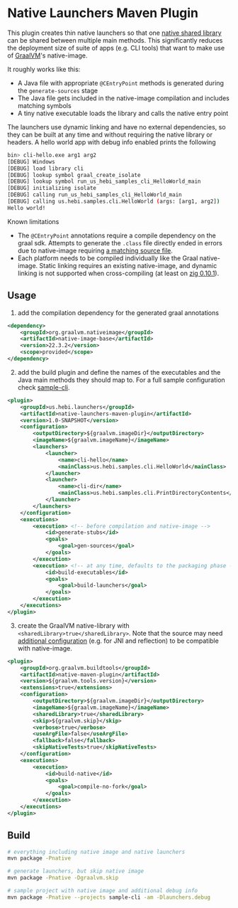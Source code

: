 # Native Launchers Maven Plugin

This plugin creates thin native launchers so that one [native shared library](https://www.graalvm.org/22.2/reference-manual/native-image/guides/build-native-shared-library/) can be shared between multiple main methods. This significantly reduces the deployment size of suite of apps (e.g. CLI tools) that want to make use of [GraalVM](https://www.graalvm.org/)'s native-image.

It roughly works like this:
* A Java file with appropriate `@CEntryPoint` methods is generated during the `generate-sources` stage
* The Java file gets included in the native-image compilation and includes matching symbols
* A tiny native executable loads the library and calls the native entry point

The launchers use dynamic linking and have no external dependencies, so they can be built at any time and without requiring the native library or headers. A hello world app with debug info enabled prints the following

```bash
bin> cli-hello.exe arg1 arg2
[DEBUG] Windows
[DEBUG] load library cli
[DEBUG] lookup symbol graal_create_isolate
[DEBUG] lookup symbol run_us_hebi_samples_cli_HelloWorld_main
[DEBUG] initializing isolate
[DEBUG] calling run_us_hebi_samples_cli_HelloWorld_main
[DEBUG] calling us.hebi.samples.cli.HelloWorld (args: [arg1, arg2])
Hello world!
```

Known limitations
* The `@CEntryPoint` annotations require a compile dependency on the graal sdk. Attempts to generate the `.class` file directly ended in errors due to native-image requiring [a matching source file](https://github.com/graalvm/graal-jvmci-8/blob/master/jvmci/jdk.vm.ci.meta/src/jdk/vm/ci/meta/ResolvedJavaType.java#L315-L318).
* Each platform needs to be compiled individually like the Graal native-image. Static linking requires an existing native-image, and dynamic linking is not supported when cross-compiling (at least on [zig 0.10.1](https://ziglang.org/download/0.10.1/release-notes.html)).

## Usage

1. add the compilation dependency for the generated graal annotations
```xml
<dependency>
    <groupId>org.graalvm.nativeimage</groupId>
    <artifactId>native-image-base</artifactId>
    <version>22.3.2</version>
    <scope>provided</scope>
</dependency>
```

2. add the build plugin and define the names of the executables and the Java main methods they should map to. For a full sample configuration check [sample-cli](./sample-cli/pom.xml).

```xml
<plugin>
    <groupId>us.hebi.launchers</groupId>
    <artifactId>native-launchers-maven-plugin</artifactId>
    <version>1.0-SNAPSHOT</version>
    <configuration>
        <outputDirectory>${graalvm.imageDir}</outputDirectory>
        <imageName>${graalvm.imageName}</imageName>
        <launchers>
            <launcher>
                <name>cli-hello</name>
                <mainClass>us.hebi.samples.cli.HelloWorld</mainClass>
            </launcher>
            <launcher>
                <name>cli-dir</name>
                <mainClass>us.hebi.samples.cli.PrintDirectoryContents</mainClass>
            </launcher>
        </launchers>
    </configuration>
    <executions>
        <execution> <!-- before compilation and native-image -->
            <id>generate-stubs</id>
            <goals>
                <goal>gen-sources</goal>
            </goals>
        </execution>
        <execution> <!-- at any time, defaults to the packaging phase -->
            <id>build-executables</id>
            <goals>
                <goal>build-launchers</goal>
            </goals>
        </execution>
    </executions>
</plugin> 
```

3. create the GraalVM native-library with `<sharedLibrary>true</sharedLibrary>`. Note that the source may need [additional configuration](https://www.graalvm.org/22.3/reference-manual/native-image/guides/configure-with-tracing-agent/) (e.g. for JNI and reflection) to be compatible with native-image.

```xml
<plugin>
    <groupId>org.graalvm.buildtools</groupId>
    <artifactId>native-maven-plugin</artifactId>
    <version>${graalvm.tools.version}</version>
    <extensions>true</extensions>
    <configuration>
        <outputDirectory>${graalvm.imageDir}</outputDirectory>
        <imageName>${graalvm.imageName}</imageName>
        <sharedLibrary>true</sharedLibrary>
        <skip>${graalvm.skip}</skip>
        <verbose>true</verbose>
        <useArgFile>false</useArgFile>
        <fallback>false</fallback>
        <skipNativeTests>true</skipNativeTests>
    </configuration>
    <executions>
        <execution>
            <id>build-native</id>
            <goals>
                <goal>compile-no-fork</goal>
            </goals>
        </execution>
    </executions>
</plugin>
```

## Build

```bash
# everything including native image and native launchers
mvn package -Pnative

# generate launchers, but skip native image
mvn package -Pnative -Dgraalvm.skip

# sample project with native image and additional debug info
mvn package -Pnative --projects sample-cli -am -Dlaunchers.debug
```

